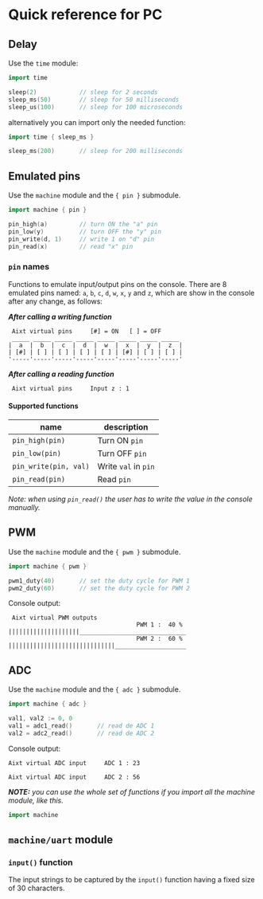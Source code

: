 # Quick reference for PC

## Delay
Use the `time` module:
```go
import time

sleep(2)            // sleep for 2 seconds
sleep_ms(50)        // sleep for 50 milliseconds
sleep_us(100)       // sleep for 100 microseconds
```
alternatively you can import only the needed function:
```go
import time { sleep_ms }

sleep_ms(200)       // sleep for 200 milliseconds
```

## Emulated pins
Use the `machine` module and the `{ pin }` submodule.
```go
import machine { pin }

pin_high(a)         // turn ON the "a" pin 
pin_low(y)          // turn OFF the "y" pin 
pin_write(d, 1)     // write 1 on "d" pin
pin_read(x)         // read "x" pin
```

### `pin` names
Functions to emulate input/output pins on the console. There are 8 emulated pins named: `a`, `b`, `c`, `d`, `w`, `x`, `y` and `z`, which are show in the console after any change, as follows:

_**After calling a writing function**_
```
 Aixt virtual pins     [#] = ON   [ ] = OFF
 _____ _____ _____ _____ _____ _____ _____ _____
|  a  |  b  |  c  |  d  |  w  |  x  |  y  |  z  |
| [#] | [ ] | [ ] | [ ] | [ ] | [#] | [ ] | [ ] |
'-----'-----'-----'-----'-----'-----'-----'-----'
```
_**After calling a reading function**_
```
 Aixt virtual pins     Input z : 1
```

#### Supported functions
name                    | description
------------------------|---------------------
`pin_high(pin)`         | Turn ON `pin`
`pin_low(pin)`          | Turn OFF `pin`
`pin_write(pin, val)`   | Write `val` in `pin`
`pin_read(pin)`         | Read `pin`

_Note: when using `pin_read()` the user has to write the value in the console manually._

## PWM
Use the `machine` module and the `{ pwm }` submodule.
```go
import machine { pwm }

pwm1_duty(40)       // set the duty cycle for PWM 1
pwm2_duty(60)       // set the duty cycle for PWM 2
```

Console output:
```
 Aixt virtual PWM outputs
                                    PWM 1 :  40 %
||||||||||||||||||||______________________________
                                    PWM 2 :  60 %
||||||||||||||||||||||||||||||____________________
```

## ADC
Use the `machine` module and the `{ adc }` submodule.
```go
import machine { adc }

val1, val2 := 0, 0
val1 = adc1_read()       // read de ADC 1
val2 = adc2_read()       // read de ADC 2
```

Console output:
```
Aixt virtual ADC input     ADC 1 : 23
```
```
Aixt virtual ADC input     ADC 2 : 56
```
_**NOTE:** you can use the whole set of functions if you import all the machine module, like this._
```go
import machine
```

  

## `machine/uart` module

### `input()` function
The input strings to be captured by the `input()` function having a fixed size of 30 characters.